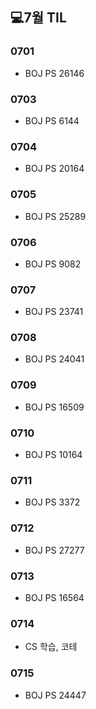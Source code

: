 ## 💻7월 TIL

### 0701
  * BOJ PS 26146

### 0703
  * BOJ PS 6144

### 0704
  * BOJ PS 20164

### 0705
  * BOJ PS 25289

### 0706
  * BOJ PS 9082

### 0707
  * BOJ PS 23741

### 0708
  * BOJ PS 24041

### 0709
  * BOJ PS 16509

### 0710
  * BOJ PS 10164

### 0711
  * BOJ PS 3372

### 0712
  * BOJ PS 27277

### 0713
  * BOJ PS 16564

### 0714
  * CS 학습, 코테

### 0715
  * BOJ PS 24447